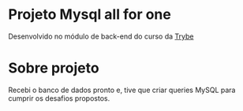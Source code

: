 # Projeto Mysql all for one
Desenvolvido no módulo de back-end do curso da <a href="https://www.betrybe.com/" target="_blank">Trybe</a>

# Sobre projeto
Recebi o banco de dados pronto e, tive que criar queries MySQL para cumprir os desafios propostos.
